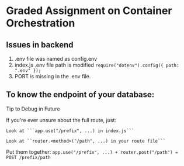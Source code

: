 # Graded Assignment on Container Orchestration

## Issues in backend

1. .env file was named as config.env
2. index.js .env file path is modified ```require("dotenv").config({ path: ".env" });```
3. PORT is missing in the .env file.

## To know the endpoint of your database:

Tip to Debug in Future

If you're ever unsure about the full route, just:

    Look at ```app.use("/prefix", ...) in index.js```

    Look at ``router.<method>("/path", ...) in your route file```

Put them together:
```app.use("/prefix", ...) + router.post("/path") = POST /prefix/path```


